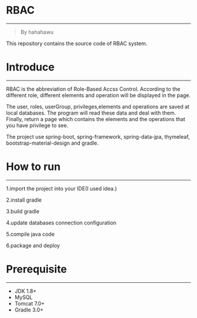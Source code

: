 # RBAC

***

> By hahahawu

This repository contains the source code of RBAC system.

# Introduce

***

RBAC is the abbreviation of Role-Based Accss Control. According to the different role, different elements and operation will be displayed in the page.

The user, roles, userGroup, privileges,elements and operations are saved at local databases.
The program will read these data and deal with them. Finally, return a page which contains the elements and the operations that you have privilege to see.

The project use spring-boot, spring-framework, spring-data-jpa, thymeleaf, bootstrap-material-design and gradle.

# How to run
***

1.import the project into your IDE(I used idea.)

2.install gradle

3.build gradle

4.update databases connection configuration

5.compile java code

6.package and deploy

# Prerequisite
***

- JDK 1.8+
- MySQL
- Tomcat 7.0+
- Gradle 3.0+

